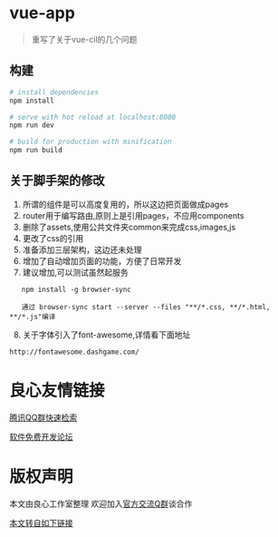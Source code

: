 # vue-app

> 重写了关于vue-cil的几个问题

## 构建

``` bash
# install dependencies
npm install

# serve with hot reload at localhost:8080
npm run dev

# build for production with minification
npm run build

```
## 关于脚手架的修改
1. 所谓的组件是可以高度复用的，所以这边把页面做成pages
2. router用于编写路由,原则上是引用pages，不应用components
3. 删除了assets,使用公共文件夹common来完成css,images,js
4. 更改了css的引用
5. 准备添加三层架构，这边还未处理
6. 增加了自动增加页面的功能，方便了日常开发
7. 建议增加,可以测试虽然起服务

```
   npm install -g browser-sync 
``` 
``` 
   通过 browser-sync start --server --files "**/*.css, **/*.html, **/*.js"编译
```
8. 关于字体引入了font-awesome,详情看下面地址
```
http://fontawesome.dashgame.com/
```


 # 良心友情链接

[腾讯QQ群快速检索](http://u.720life.cn/s/8cf73f7c)

[软件免费开发论坛](http://u.720life.cn/s/bbb01dc0)

# 版权声明 

本文由良心工作室整理 欢迎加入[官方交流Q群](https://u.720life.cn/s/f2316816)谈合作

[本文转自如下链接](http://u.720life.cn/g/2e71d0f0a5c601172267ba20d3a43c6e8493b161df3fed583222a4894ae3456bf8d04281c572cbebc57a91f72112e377b264f06748a83c7fe093cf613ea5c93a)